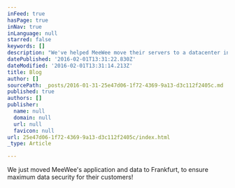 ```yaml
---
inFeed: true
hasPage: true
inNav: true
inLanguage: null
starred: false
keywords: []
description: "We've helped MeeWee move their servers to a datacenter in Frankfurt"
datePublished: '2016-02-01T13:31:22.830Z'
dateModified: '2016-02-01T13:31:14.213Z'
title: Blog
author: []
sourcePath: _posts/2016-01-31-25e47d06-1f72-4369-9a13-d3c112f2405c.md
published: true
authors: []
publisher:
  name: null
  domain: null
  url: null
  favicon: null
url: 25e47d06-1f72-4369-9a13-d3c112f2405c/index.html
_type: Article

---
```

We just moved MeeWee's application and data to Frankfurt, to ensure maximum data security for their customers!